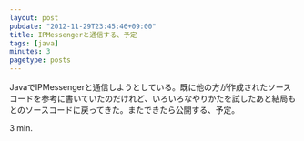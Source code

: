 ```yaml
---
layout: post
pubdate: "2012-11-29T23:45:46+09:00"
title: IPMessengerと通信する、予定
tags: [java]
minutes: 3
pagetype: posts
---
```

JavaでIPMessengerと通信しようとしている。既に他の方が作成されたソースコードを参考に書いていたのだけれど、いろいろなやりかたを試したあと結局もとのソースコードに戻ってきた。またできたら公開する、予定。

3 min.
